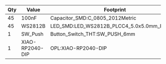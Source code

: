 |Qty|Value          |Footprint                                 |
|---|---------------|------------------------------------------|
|45 |100nF          |Capacitor_SMD:C_0805_2012Metric           |
|45 |WS2812B        |LED_SMD:LED_WS2812B_PLCC4_5.0x5.0mm_P3.2mm|
|1  |SW_Push        |Button_Switch_THT:SW_PUSH_6mm             |
|1  |XIAO-RP2040-DIP|OPL:XIAO-RP2040-DIP                       |
